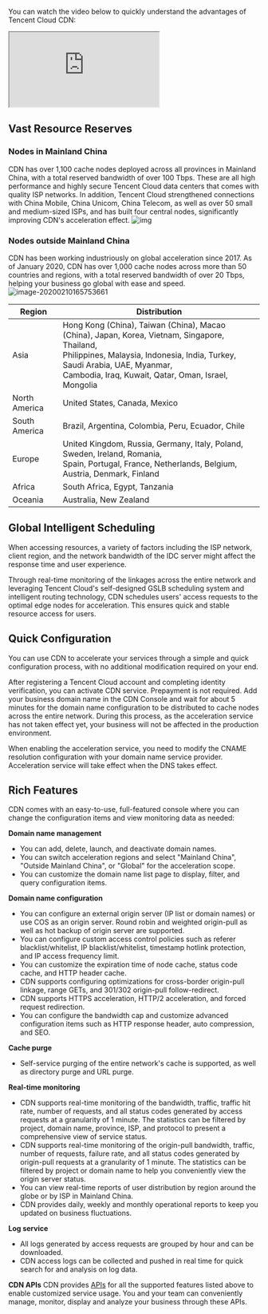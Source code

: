 You can watch the video below to quickly understand the advantages of Tencent Cloud CDN:
<div class="doc-video-mod"><iframe src="https://cloud.tencent.com/edu/learning/quick-play/2208-31056?source=gw.doc.media&withPoster=1&notip=1"></iframe></div>

## Vast Resource Reserves
### Nodes in Mainland China
CDN has over 1,100 cache nodes deployed across all provinces in Mainland China, with a total reserved bandwidth of over 100 Tbps. These are all high performance and highly secure Tencent Cloud data centers that comes with quality ISP networks. In addition, Tencent Cloud strengthened connections with China Mobile, China Unicom, China Telecom, as well as over 50 small and medium-sized ISPs, and has built four central nodes, significantly improving CDN's acceleration effect.
![img](https://main.qcloudimg.com/raw/487228cdfb5666b34edab2242db7c3c0.jpg)

### Nodes outside Mainland China
CDN has been working industriously on global acceleration since 2017. As of January 2020, CDN has over 1,000 cache nodes across more than 50 countries and regions, with a total reserved bandwidth of over 20 Tbps, helping your business go global with ease and speed.
![image-20200210165753661](https://main.qcloudimg.com/raw/034a95d5f46fb8bf848c0a53dd265611.png)

| Region | Distribution |
| ------ | ------------------------------------------------------------ |
| Asia   | Hong Kong (China), Taiwan (China), Macao (China), Japan, Korea, Vietnam, Singapore, Thailand, <br/>Philippines, Malaysia, Indonesia, India, Turkey, Saudi Arabia, UAE, Myanmar, <br/>Cambodia, Iraq, Kuwait, Qatar, Oman, Israel, Mongolia |
| North America   | United States, Canada, Mexico                                         |
| South America   | Brazil, Argentina, Colombia, Peru, Ecuador, Chile                 |
| Europe   | United Kingdom, Russia, Germany, Italy, Poland, Sweden, Ireland, Romania, <br/>Spain, Portugal, France, Netherlands, Belgium, Austria, Denmark, Finland |
| Africa   | South Africa, Egypt, Tanzania                                         |
| Oceania | Australia, New Zealand                                             |

## Global Intelligent Scheduling

When accessing resources, a variety of factors including the ISP network, client region, and the network bandwidth of the IDC server might affect the response time and user experience.

Through real-time monitoring of the linkages across the entire network and leveraging Tencent Cloud's self-designed GSLB scheduling system and intelligent routing technology, CDN schedules users' access requests to the optimal edge nodes for acceleration. This ensures quick and stable resource access for users.

## Quick Configuration
You can use CDN to accelerate your services through a simple and quick configuration process, with no additional modification required on your end.

After registering a Tencent Cloud account and completing identity verification, you can activate CDN service. Prepayment is not required. Add your business domain name in the CDN Console and wait for about 5 minutes for the domain name configuration to be distributed to cache nodes across the entire network. During this process, as the acceleration service has not taken effect yet, your business will not be affected in the production environment.

When enabling the acceleration service, you need to modify the CNAME resolution configuration with your domain name service provider. Acceleration service will take effect when the DNS takes effect.

## Rich Features

CDN comes with an easy-to-use, full-featured console where you can change the configuration items and view monitoring data as needed:

**Domain name management**
+ You can add, delete, launch, and deactivate domain names.
+ You can switch acceleration regions and select "Mainland China", "Outside Mainland China", or "Global" for the acceleration scope.
+ You can customize the domain name list page to display, filter, and query configuration items.

**Domain name configuration**
+ You can configure an external origin server (IP list or domain names) or use COS as an origin server. Round robin and weighted origin-pull as well as hot backup of origin server are supported.
+ You can configure custom access control policies such as referer blacklist/whitelist, IP blacklist/whitelist, timestamp hotlink protection, and IP access frequency limit.
+ You can customize the expiration time of node cache, status code cache, and HTTP header cache.
+ CDN supports configuring optimizations for cross-border origin-pull linkage, range GETs, and 301/302 origin-pull follow-redirect.
+ CDN supports HTTPS acceleration, HTTP/2 acceleration, and forced request redirection.
+ You can configure the bandwidth cap and customize advanced configuration items such as HTTP response header, auto compression, and SEO.

**Cache purge**
+ Self-service purging of the entire network's cache is supported, as well as directory purge and URL purge.

**Real-time monitoring**
+ CDN supports real-time monitoring of the bandwidth, traffic, traffic hit rate, number of requests, and all status codes generated by access requests at a granularity of 1 minute. The statistics can be filtered by project, domain name, province, ISP, and protocol to present a comprehensive view of service status.
+ CDN supports real-time monitoring of the origin-pull bandwidth, traffic, number of requests, failure rate, and all status codes generated by origin-pull requests at a granularity of 1 minute. The statistics can be filtered by project or domain name to help you conveniently view the origin server status.
+ You can view real-time reports of user distribution by region around the globe or by ISP in Mainland China.
+ CDN provides daily, weekly and monthly operational reports to keep you updated on business fluctuations.

**Log service**
+ All logs generated by access requests are grouped by hour and can be downloaded.
+ CDN access logs can be collected and pushed in real time for quick search for and analysis on log data.

**CDN APIs**
CDN provides [APIs](https://intl.cloud.tencent.com/document/product/228/31719) for all the supported features listed above to enable customized service usage. You and your team can conveniently manage, monitor, display and analyze your business through these APIs.

